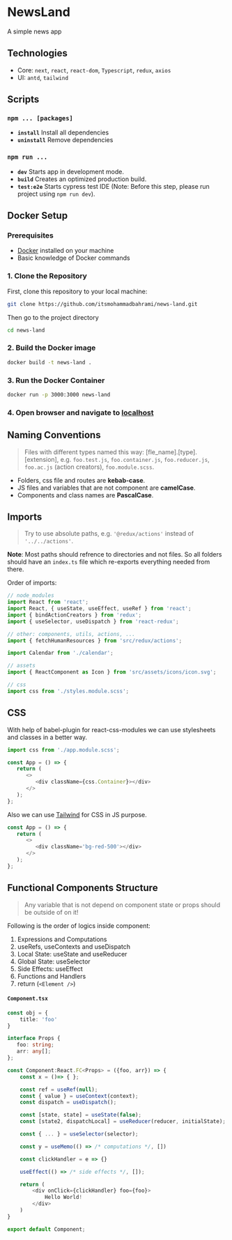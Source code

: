 # NewsLand

A simple news app

## Technologies

-  Core: `next`, `react`, `react-dom`, `Typescript`, `redux`, `axios`
-  UI: `antd`, `tailwind`

## Scripts

### `npm ... [packages]`

-  **`install`** Install all dependencies
-  **`uninstall`** Remove dependencies

### `npm run ...`

-  **`dev`** Starts app in development mode.
-  **`build`** Creates an optimized production build.
-  **`test:e2e`** Starts cypress test IDE (Note: Before this step, please run project using `npm run dev`).

## Docker Setup

### Prerequisites

-  [Docker](https://www.docker.com/get-started) installed on your machine
-  Basic knowledge of Docker commands

### 1. Clone the Repository

First, clone this repository to your local machine:

```bash
git clone https://github.com/itsmohammadbahrami/news-land.git
```

Then go to the project directory

```bash
cd news-land
```

### 2. Build the Docker image

```bash
docker build -t news-land .

```

### 3. Run the Docker Container

```bash
docker run -p 3000:3000 news-land
```

### 4. Open browser and navigate to [localhost](http://localhost:3000)

## Naming Conventions

> Files with different types named this way: [fle_name].[type].[extension], e.g. `foo.test.js`, `foo.container.js`, `foo.reducer.js`, `foo.ac.js` (action creators), `foo.module.scss`.

-  Folders, css file and routes are **kebab-case**.
-  JS files and variables that are not component are **camelCase**.
-  Components and class names are **PascalCase**.

## Imports

> Try to use absolute paths, e.g. `'@redux/actions'` instead of `'../../actions'`.

**Note**: Most paths should refrence to directories and not files. So all folders should have an `index.ts` file which re-exports everything needed from there.

Order of imports:

```js
// node_modules
import React from 'react';
import React, { useState, useEffect, useRef } from 'react';
import { bindActionCreators } from 'redux';
import { useSelector, useDispatch } from 'react-redux';

// other: components, utils, actions, ...
import { fetchHumanResources } from 'src/redux/actions';

import Calendar from './calendar';

// assets
import { ReactComponent as Icon } from 'src/assets/icons/icon.svg';

// css
import css from './styles.module.scss';
```

## CSS

With help of babel-plugin for react-css-modules we can use stylesheets and classes in a better way.

```js
import css from './app.module.scss';

const App = () => {
   return (
      <>
         <div className={css.Container}></div>
      </>
   );
};
```

Also we can use [Tailwind](https://tailwindcss.com/) for CSS in JS purpose.

```js
const App = () => {
   return (
      <>
         <div className='bg-red-500'></div>
      </>
   );
};
```

## Functional Components Structure

> Any variable that is not depend on component state or props should be outside of on it!

Following is the order of logics inside component:

1. Expressions and Computations
2. useRefs, useContexts and useDispatch
3. Local State: useState and useReducer
4. Global State: useSelector
5. Side Effects: useEffect
6. Functions and Handlers
7. return (`<Element />`)

#### `Component.tsx`

```ts
const obj = {
    title: 'foo'
}

interface Props {
   foo: string;
   arr: any[];
};

const Component:React.FC<Props> = ({foo, arr}) => {
    const x = ()=> { };

    const ref = useRef(null);
    const { value } = useContext(context);
    const dispatch = useDispatch();

    const [state, state] = useState(false);
    const [state2, dispatchLocal] = useReducer(reducer, initialState);

    const { ... } = useSelector(selector);

    const y = useMemo(() => /* computations */, [])

    const clickHandler = e => {}

    useEffect(() => /* side effects */, []);

    return (
        <div onClick={clickHandler} foo={foo}>
            Hello World!
        </div>
    )
}

export default Component;
```
